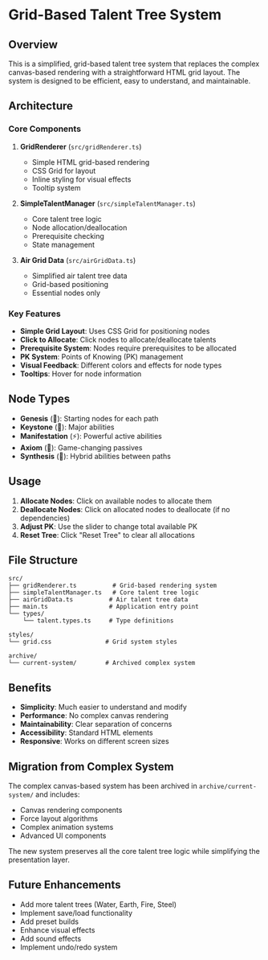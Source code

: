 # Grid-Based Talent Tree System

## Overview

This is a simplified, grid-based talent tree system that replaces the complex canvas-based rendering with a straightforward HTML grid layout. The system is designed to be efficient, easy to understand, and maintainable.

## Architecture

### Core Components

1. **GridRenderer** (`src/gridRenderer.ts`)
   - Simple HTML grid-based rendering
   - CSS Grid for layout
   - Inline styling for visual effects
   - Tooltip system

2. **SimpleTalentManager** (`src/simpleTalentManager.ts`)
   - Core talent tree logic
   - Node allocation/deallocation
   - Prerequisite checking
   - State management

3. **Air Grid Data** (`src/airGridData.ts`)
   - Simplified air talent tree data
   - Grid-based positioning
   - Essential nodes only

### Key Features

- **Simple Grid Layout**: Uses CSS Grid for positioning nodes
- **Click to Allocate**: Click nodes to allocate/deallocate talents
- **Prerequisite System**: Nodes require prerequisites to be allocated
- **PK System**: Points of Knowing (PK) management
- **Visual Feedback**: Different colors and effects for node types
- **Tooltips**: Hover for node information

## Node Types

- **Genesis** (🌟): Starting nodes for each path
- **Keystone** (💎): Major abilities
- **Manifestation** (⚡): Powerful active abilities
- **Axiom** (🔮): Game-changing passives
- **Synthesis** (🔄): Hybrid abilities between paths

## Usage

1. **Allocate Nodes**: Click on available nodes to allocate them
2. **Deallocate Nodes**: Click on allocated nodes to deallocate (if no dependencies)
3. **Adjust PK**: Use the slider to change total available PK
4. **Reset Tree**: Click "Reset Tree" to clear all allocations

## File Structure

```
src/
├── gridRenderer.ts          # Grid-based rendering system
├── simpleTalentManager.ts   # Core talent tree logic
├── airGridData.ts          # Air talent tree data
├── main.ts                 # Application entry point
└── types/
    └── talent.types.ts     # Type definitions

styles/
└── grid.css               # Grid system styles

archive/
└── current-system/        # Archived complex system
```

## Benefits

- **Simplicity**: Much easier to understand and modify
- **Performance**: No complex canvas rendering
- **Maintainability**: Clear separation of concerns
- **Accessibility**: Standard HTML elements
- **Responsive**: Works on different screen sizes

## Migration from Complex System

The complex canvas-based system has been archived in `archive/current-system/` and includes:
- Canvas rendering components
- Force layout algorithms
- Complex animation systems
- Advanced UI components

The new system preserves all the core talent tree logic while simplifying the presentation layer.

## Future Enhancements

- Add more talent trees (Water, Earth, Fire, Steel)
- Implement save/load functionality
- Add preset builds
- Enhance visual effects
- Add sound effects
- Implement undo/redo system 